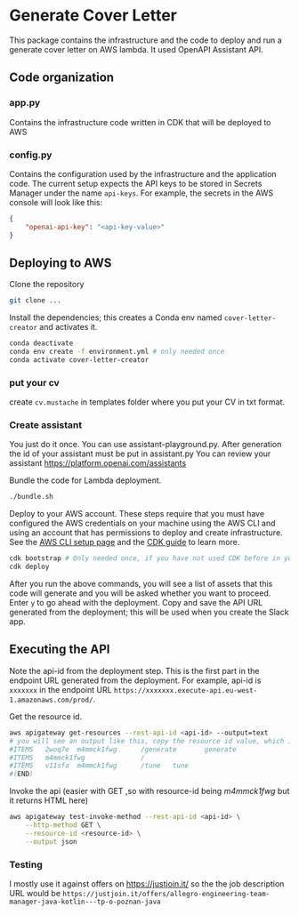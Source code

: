 # Generate Cover Letter
This package contains the infrastructure and the code to deploy and run a generate cover letter on AWS lambda. It used 
OpenAPI Assistant API.


## Code organization
### app.py
Contains the infrastructure code written in CDK that will be deployed to AWS

### config.py
Contains the configuration used by the infrastructure and the application code. The current setup expects the API keys to be stored in Secrets Manager under the name `api-keys`. For example, the secrets in the AWS console will look like this:
```json
{
    "openai-api-key": "<api-key-value>"
}
```

## Deploying to AWS

Clone the repository
```bash
git clone ...
```


Install the dependencies; this creates a Conda env named `cover-letter-creator` and activates it.
```bash
conda deactivate
conda env create -f environment.yml # only needed once
conda activate cover-letter-creator
```

### put your cv 
create `cv.mustache` in templates folder where you put your CV in txt format.


### Create assistant 
You just do it once. You can use assistant-playground.py. After generation the id of your assistant must be put in assistant.py
You can review your assistant https://platform.openai.com/assistants

Bundle the code for Lambda deployment.
```bash
./bundle.sh
```

Deploy to your AWS account. These steps require that you must have configured the AWS credentials on your machine using the AWS CLI and using an account that has permissions to deploy and create infrastructure. See the [AWS CLI setup page](https://docs.aws.amazon.com/cli/latest/userguide/getting-started-prereqs.html) and the [CDK guide](https://docs.aws.amazon.com/cdk/v2/guide/getting_started.html) to learn more.
```bash
cdk bootstrap # Only needed once, if you have not used CDK before in your account
cdk deploy
```
After you run the above commands, you will see a list of assets that this code will generate and you will be asked whether you want to proceed. Enter `y` to go ahead with the deployment. Copy and save the API URL generated from the deployment; this will be used when you create the Slack app.

## Executing the API
Note the api-id from the deployment step. This is the first part in the endpoint URL generated from the deployment. For example, api-id is `xxxxxxx` in the endpoint URL `https://xxxxxxx.execute-api.eu-west-1.amazonaws.com/prod/`.

Get the resource id.
```bash
aws apigateway get-resources --rest-api-id <api-id> --output=text
# you will see an output like this, copy the resource id value, which is 789ai1gbjn in this sample
#ITEMS   2woq7e  m4mmck1fwg      /generate       generate
#ITEMS   m4mmck1fwg              /
#ITEMS   v11sfa  m4mmck1fwg      /tune   tune
#(END)
```

Invoke the  api (easier with GET ,so with resource-id being _m4mmck1fwg_ but it returns HTML here) 
```bash
aws apigateway test-invoke-method --rest-api-id <api-id> \
    --http-method GET \
    --resource-id <resource-id> \
    --output json
```

### Testing
I mostly use it against offers on https://justjoin.it/ so the the job description URL would be `https://justjoin.it/offers/allegro-engineering-team-manager-java-kotlin---tp-o-poznan-java`


